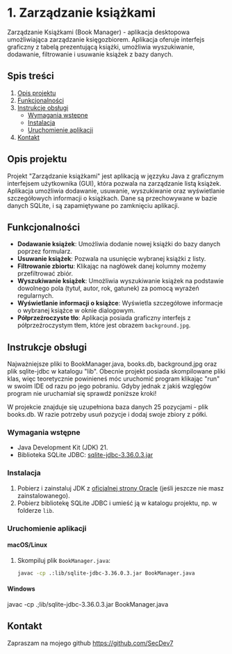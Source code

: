 # 1. Zarządzanie książkami
Zarządzanie Książkami (Book Manager) - aplikacja desktopowa umożliwiająca zarządzanie księgozbiorem. Aplikacja oferuje interfejs graficzny z tabelą prezentującą książki, umożliwia wyszukiwanie, dodawanie, filtrowanie i usuwanie książek z bazy danych. 

## Spis treści
1. [Opis projektu](#opis-projektu)
2. [Funkcjonalności](#funkcjonalności)
3. [Instrukcje obsługi](#instrukcje-obsługi)
    - [Wymagania wstępne](#wymagania-wstępne)
    - [Instalacja](#instalacja)
    - [Uruchomienie aplikacji](#uruchomienie-aplikacji)
4. [Kontakt](#kontakt)

## Opis projektu
Projekt "Zarządzanie książkami" jest aplikacją w jęzzyku Java z graficznym interfejsem użytkownika (GUI), która pozwala na zarządzanie listą książek. Aplikacja umożliwia dodawanie, usuwanie, wyszukiwanie oraz wyświetlanie szczegółowych informacji o książkach. Dane są przechowywane w bazie danych SQLite, i są zapamiętywane po zamknięciu aplikacji.

## Funkcjonalności
- **Dodawanie książek**: Umożliwia dodanie nowej książki do bazy danych poprzez formularz.
- **Usuwanie książek**: Pozwala na usunięcie wybranej książki z listy.
- **Filtrowanie zbiortu**: Klikając na nagłówek danej kolumny możemy przefiltrować zbiór.
- **Wyszukiwanie książek**: Umożliwia wyszukiwanie książek na podstawie dowolnego pola (tytuł, autor, rok, gatunek) za pomocą wyrażeń regularnych.
- **Wyświetlanie informacji o książce**: Wyświetla szczegółowe informacje o wybranej książce w oknie dialogowym.
- **Półprzeźroczyste tło**: Aplikacja posiada graficzny interfejs z półprzeźroczystym tłem, które jest obrazem `background.jpg`.

## Instrukcje obsługi
Najważniejsze pliki to BookManager.java, books.db, background.jpg oraz plik sqlite-jdbc w katalogu "lib". Obecnie projekt posiada skompilowane pliki klas, więc teoretycznie powinieneś móc uruchomić program klikając "run" w swoim IDE od razu po jego pobraniu. Gdyby jednak z jakiś wzglęgów program nie uruchamiał się sprawdź poniższe kroki!

W projekcie znajduje się uzupełniona baza danych 25 pozycjami - plik books.db. W razie potrzeby usuń pozycje i dodaj swoje zbiory z półki.

### Wymagania wstępne
- Java Development Kit (JDK) 21.
- Biblioteka SQLite JDBC: [sqlite-jdbc-3.36.0.3.jar](https://repo1.maven.org/maven2/org/xerial/sqlite-jdbc/3.36.0.3/sqlite-jdbc-3.36.0.3.jar)

### Instalacja
1. Pobierz i zainstaluj JDK z [oficjalnej strony Oracle](https://www.oracle.com/java/technologies/javase-jdk11-downloads.html) (jeśli jeszcze nie masz zainstalowanego).
2. Pobierz bibliotekę SQLite JDBC i umieść ją w katalogu projektu, np. w folderze `lib`.

### Uruchomienie aplikacji

#### macOS/Linux
1. Skompiluj plik `BookManager.java`:
   ```sh
   javac -cp .:lib/sqlite-jdbc-3.36.0.3.jar BookManager.java
#### Windows
javac -cp .;lib/sqlite-jdbc-3.36.0.3.jar BookManager.java


## Kontakt
Zapraszam na mojego github https://github.com/SecDev7